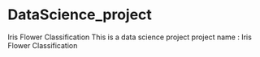 # DataScience_project
Iris Flower Classification
This is a data science project 
project name : Iris Flower Classification
